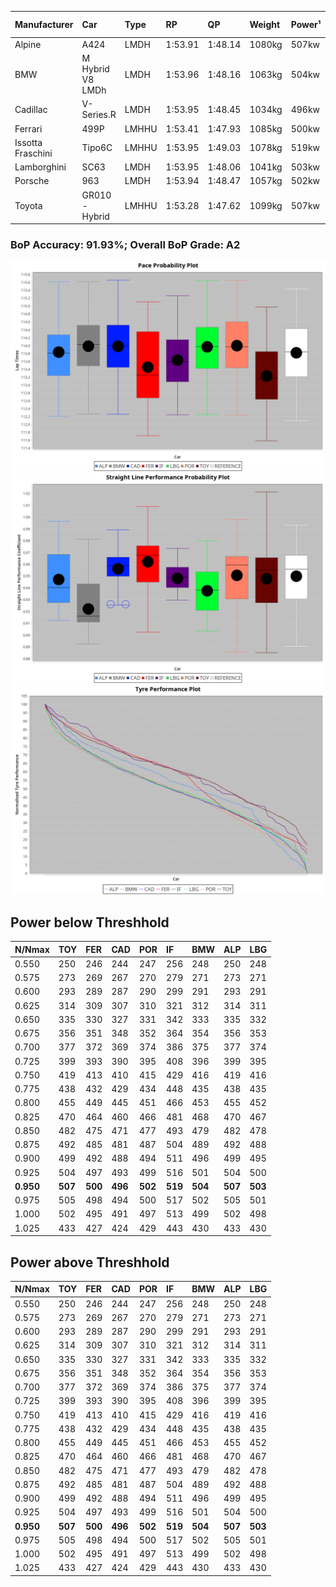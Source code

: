 |Manufacturer|Car|Type|RP|QP|Weight|Power¹|Threshhold|PINC|Power²|E/Stint|AVG Vmax|FDS|RDLC|L/Stint|BOP-Grade|ModelAccuracy|ModelPoints|Match%|
|:-|:-|:-|:-|:-|:-|:-|:-|:-|:-|:-|:-|:-|:-|:-|:-|:-|:-|:-|
|Alpine|A424|LMDH|1:53.91|1:48.14|1080kg|507kw|210.0kph|0%|507kw|903MJ|277.67kph|-|0.99|35|~A1|81.46%|523|99.88%|
|BMW|M Hybrid V8 LMDh|LMDH|1:53.96|1:48.16|1063kg|504kw|210.0kph|0%|504kw|891MJ|274.32kph|-|1.01|35|~A1|98.60%|1690|97.28%|
|Cadillac|V-Series.R|LMDH|1:53.95|1:48.45|1034kg|496kw|210.0kph|0%|496kw|871MJ|279.03kph|-|1.03|35|+B1|98.38%|1765|89.36%|
|Ferrari|499P|LMHHU|1:53.41|1:47.93|1085kg|500kw|210.0kph|0%|500kw|885MJ|279.22kph|190kph|1.01|35|-B1|92.24%|2247|86.04%|
|Issotta Fraschini|Tipo6C|LMHHU|1:53.95|1:49.03|1078kg|519kw|210.0kph|0%|519kw|921MJ|278.69kph|190kph|1.03|34|+A2|66.67%|96|92.55%|
|Lamborghini|SC63|LMDH|1:53.95|1:48.06|1041kg|503kw|210.0kph|0%|503kw|884MJ|277.26kph|-|1.05|35|+B1|96.77%|419|88.08%|
|Porsche|963|LMDH|1:53.94|1:48.47|1057kg|502kw|210.0kph|0%|502kw|887MJ|278.59kph|-|1.01|35|~A1|96.81%|5438|100.00%|
|Toyota|GR010 - Hybrid|LMHHU|1:53.28|1:47.62|1099kg|507kw|210.0kph|0%|507kw|903MJ|277.15kph|190kph|1.00|35|-B2|86.04%|1751|82.27%|

### BoP Accuracy: 91.93%; Overall BoP Grade: A2
![PACECHART](./IMG/ACOMETHOD.png)
![STRAIGHTLINEPERFORMANCECHART](./IMG/ACOMETHOD_sp.png)
![TYREPERFORMANCECHART](./IMG/ACOMETHOD_tw.png)

## Power below Threshhold
|N/Nmax|TOY|FER|CAD|POR|IF|BMW|ALP|LBG|
|:-|:-|:-|:-|:-|:-|:-|:-|:-|
|0.550|250|246|244|247|256|248|250|248|
|0.575|273|269|267|270|279|271|273|271|
|0.600|293|289|287|290|299|291|293|291|
|0.625|314|309|307|310|321|312|314|311|
|0.650|335|330|327|331|342|333|335|332|
|0.675|356|351|348|352|364|354|356|353|
|0.700|377|372|369|374|386|375|377|374|
|0.725|399|393|390|395|408|396|399|395|
|0.750|419|413|410|415|429|416|419|416|
|0.775|438|432|429|434|448|435|438|435|
|0.800|455|449|445|451|466|453|455|452|
|0.825|470|464|460|466|481|468|470|467|
|0.850|482|475|471|477|493|479|482|478|
|0.875|492|485|481|487|504|489|492|488|
|0.900|499|492|488|494|511|496|499|495|
|0.925|504|497|493|499|516|501|504|500|
|**0.950**|**507**|**500**|**496**|**502**|**519**|**504**|**507**|**503**|
|0.975|505|498|494|500|517|502|505|501|
|1.000|502|495|491|497|513|499|502|498|
|1.025|433|427|424|429|443|430|433|430|

## Power above Threshhold
|N/Nmax|TOY|FER|CAD|POR|IF|BMW|ALP|LBG|
|:-|:-|:-|:-|:-|:-|:-|:-|:-|
|0.550|250|246|244|247|256|248|250|248|
|0.575|273|269|267|270|279|271|273|271|
|0.600|293|289|287|290|299|291|293|291|
|0.625|314|309|307|310|321|312|314|311|
|0.650|335|330|327|331|342|333|335|332|
|0.675|356|351|348|352|364|354|356|353|
|0.700|377|372|369|374|386|375|377|374|
|0.725|399|393|390|395|408|396|399|395|
|0.750|419|413|410|415|429|416|419|416|
|0.775|438|432|429|434|448|435|438|435|
|0.800|455|449|445|451|466|453|455|452|
|0.825|470|464|460|466|481|468|470|467|
|0.850|482|475|471|477|493|479|482|478|
|0.875|492|485|481|487|504|489|492|488|
|0.900|499|492|488|494|511|496|499|495|
|0.925|504|497|493|499|516|501|504|500|
|**0.950**|**507**|**500**|**496**|**502**|**519**|**504**|**507**|**503**|
|0.975|505|498|494|500|517|502|505|501|
|1.000|502|495|491|497|513|499|502|498|
|1.025|433|427|424|429|443|430|433|430|
